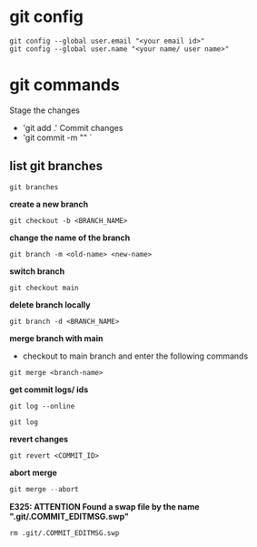 # git config
`git config --global user.email "<your email id>"` <br>
`git config --global user.name "<your name/ user name>"`
# git commands
Stage the changes
- 'git add .'
Commit changes
- 'git commit -m "<message>" `<br>

## **list git branches**
```
git branches
```
**create a new branch**
```
git checkout -b <BRANCH_NAME>
```
**change the name of the branch**
```
git branch -m <old-name> <new-name>
```


**switch branch**
```
git checkout main
```
**delete branch locally**
```
git branch -d <BRANCH_NAME>
```
**merge branch with main**
- checkout to main branch and enter the following commands
```
git merge <branch-name>
```
**get commit logs/ ids**
```
git log --online
```
```
git log
```
**revert changes**
```
git revert <COMMIT_ID>
```
**abort merge**
```python
git merge --abort
```
**E325: ATTENTION Found a swap file by the name ".git/.COMMIT_EDITMSG.swp"** 
```
rm .git/.COMMIT_EDITMSG.swp
```

